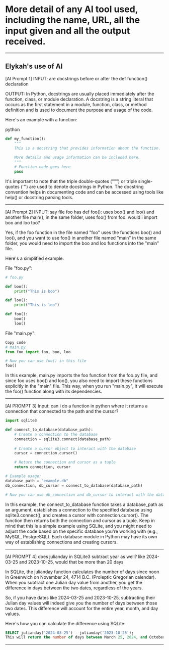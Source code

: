 # More detail of any AI tool used, including the name, URL, all the input given and all the output received.  

--- 
## Elykah's use of AI 

[AI Prompt 1] INPUT: are docstrings before or after the def function() declaration 

OUTPUT: In Python, docstrings are usually placed immediately after the function, class, or module declaration. A docstring is a string literal that occurs as the first statement in a module, function, class, or method definition and is used to document the purpose and usage of the code.

Here's an example with a function:

python
```python
def my_function():
    """
    This is a docstring that provides information about the function.
    
    More details and usage information can be included here.
    """
    # Function code goes here
    pass
```
It's important to note that the triple double-quotes (""") or triple single-quotes (''') are used to denote docstrings in Python. The docstring convention helps in documenting code and can be accessed using tools like help() or docstring parsing tools.

--- 
[AI Prompt 2] INPUT: say file foo has def foo(): uses boo() and loo() and another file main(), in the same folder, uses foo() from foo. would i import boo and loo too? 

Yes, if the foo function in the file named "foo" uses the functions boo() and loo(), and you want to use foo() in another file named "main" in the same folder, you would need to import the boo and loo functions into the "main" file.

Here's a simplified example:

File "foo.py":

```python
# foo.py

def boo():
    print("This is boo")

def loo():
    print("This is loo")

def foo():
    boo()
    loo()
```
File "main.py":

```python
Copy code
# main.py
from foo import foo, boo, loo

# Now you can use foo() in this file
foo()
```
In this example, main.py imports the foo function from the foo.py file, and since foo uses boo() and loo(), you also need to import these functions explicitly in the "main" file. This way, when you run "main.py", it will execute the foo() function along with its dependencies.

---
[AI PROMPT 3] Input: can i do a function in python where it returns a connection that connected to the path and the cursor? 

```python
import sqlite3

def connect_to_database(database_path):
    # Create a connection to the database
    connection = sqlite3.connect(database_path)
    
    # Create a cursor object to interact with the database
    cursor = connection.cursor()

    # Return the connection and cursor as a tuple
    return connection, cursor

# Example usage:
database_path = "example.db"
db_connection, db_cursor = connect_to_database(database_path)

# Now you can use db_connection and db_cursor to interact with the database
```

In this example, the connect_to_database function takes a database_path as an argument, establishes a connection to the specified database using sqlite3.connect(), and creates a cursor with connection.cursor(). The function then returns both the connection and cursor as a tuple. Keep in mind that this is a simple example using SQLite, and you might need to adjust the code based on the specific database you're working with (e.g., MySQL, PostgreSQL). Each database module in Python may have its own way of establishing connections and creating cursors.

----
[AI PROMPT 4] does julianday in SQLite3 subtract year as well? like 2024-03-25 and 2023-10-25, would that be more than 20 days 

In SQLite, the julianday function calculates the number of days since noon in Greenwich on November 24, 4714 B.C. (Proleptic Gregorian calendar). When you subtract one Julian day value from another, you get the difference in days between the two dates, regardless of the years.

So, if you have dates like 2024-03-25 and 2023-10-25, subtracting their Julian day values will indeed give you the number of days between those two dates. This difference will account for the entire year, month, and day values.

Here's how you can calculate the difference using SQLite:

```sql
SELECT julianday('2024-03-25') - julianday('2023-10-25');
This will return the number of days between March 25, 2024, and October 25, 2023. If the result is more than 20 days, then it will be more than 20 days regardless of the year difference.
```
---



